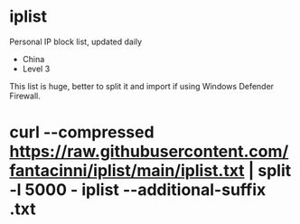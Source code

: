 # iplist
Personal IP block list, updated daily
- China
- Level 3

This list is huge, better to split it and import if using Windows Defender Firewall.
# curl --compressed https://raw.githubusercontent.com/fantacinni/iplist/main/iplist.txt | split -l 5000 - iplist --additional-suffix .txt
